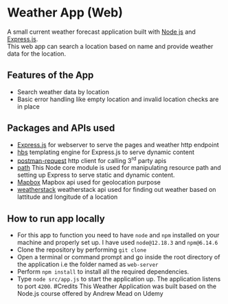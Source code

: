 # Weather App (Web)
A small current weather forecast application built with [Node js](https://nodejs.org/en/) and [Express.js](https://expressjs.com/). <br />
This web app can search a location based on name and provide weather data for the location.
## Features of the App
- Search weather data by location
- Basic error handling like empty location and invalid location checks are in place
## Packages and APIs used
- [Express.js](https://expressjs.com/) for webserver to serve the pages and weather http endpoint
- [hbs](https://www.npmjs.com/package/hbs) templating engine for Express.js to serve dynamic content
- [postman-request](https://www.npmjs.com/package/postman-request) http client for calling 3<sup>rd</sup> party apis
- [path](https://nodejs.org/dist/latest-v12.x/docs/api/path.html) This Node core module is used for manipulating resource path and setting up Express to serve static and dynamic content.
- [Mapbox](https://www.mapbox.com/) Mapbox api used for geolocation purpose
- [weatherstack](https://weatherstack.com/) weatherstack api used for finding out weather based on lattitude and longitude of a location
## How to run app locally
- For this app to function you need to have `node` and `npm` installed on your machine and properly set up. I have used `node@12.18.3` and `npm@6.14.6`
- Clone the repository by performing `git clone`
- Open a terminal or command prompt and go inside the root directory of the application i.e the folder named as `web-server`
- Perform `npm install` to install all the required dependencies.
- Type `node src/app.js` to start the application up. The application listens to port `4200`.
#Credits
This Weather Application was built based on the Node.js course offered by Andrew Mead on Udemy

